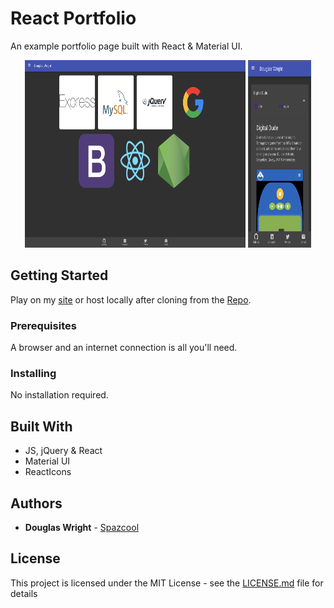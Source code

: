 # React Portfolio

An example portfolio page built with React & Material UI.

<p align="center">
  <img width="70%" height="300vh" src="./public/images/desktop.png">
  <img width="20%" height="300vh" src="./public/images/mobile.png">
</p>

## Getting Started

Play on my [site](https://dgwiii.github.io/react-portfolio/projects/personal) or host locally after cloning from the [Repo](https://github.com/Spazcool/react-portfolio).

### Prerequisites

A browser and an internet connection is all you'll need.

### Installing

No installation required.

## Built With

* JS, jQuery & React
* Material UI
* ReactIcons

## Authors

* **Douglas Wright** - [Spazcool](https://github.com/Spazcool)

## License

This project is licensed under the MIT License - see the [LICENSE.md](LICENSE.md) file for details
